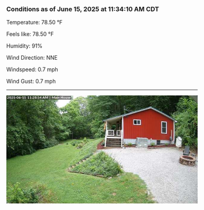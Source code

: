 ### Conditions as of June 15, 2025 at 11:34:10 AM CDT 

Temperature: 78.50 &deg;F

Feels like: 78.50 &deg;F

Humidity: 91%

Wind Direction: NNE

Windspeed: 0.7 mph

Wind Gust: 0.7 mph

---

<img src="./images/latest.jpeg"/>

